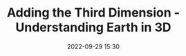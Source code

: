 ---
title: Adding the Third Dimension - Understanding Earth in 3D
type: Panel
date: '2022-09-29 15:30'
room: The Central Hub
lead: We will explore various approaches to understanding the earth in multi-dimensions, from mapping change in 3D to generating digital twins.

people:
    moderators: Bruno Sanchez
    speakers:
        - Janine Yoong
        - Alistair Miller
        - Yoni Nachmany
        - Michael Putz

---